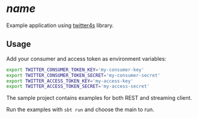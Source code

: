 # $name$
Example application using [twitter4s](https://github.com/DanielaSfregola/twitter4s) library.


## Usage
Add your consumer and access token as environment variables:

```bash
export TWITTER_CONSUMER_TOKEN_KEY='my-consumer-key'
export TWITTER_CONSUMER_TOKEN_SECRET='my-consumer-secret'
export TWITTER_ACCESS_TOKEN_KEY='my-access-key'
export TWITTER_ACCESS_TOKEN_SECRET='my-access-secret'
```

The sample project contains examples for both REST and streaming client. 

Run the examples with ```sbt run``` and choose the main to run.


